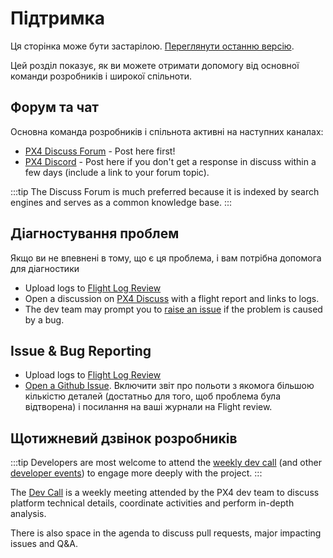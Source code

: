 # Підтримка

<script setup>
import { useData } from 'vitepress'
const { site } = useData();
</script>

<div v-if="site.title !== 'PX4 Guide (main)'">
  <div class="custom-block danger">
    <p class="custom-block-title">Ця сторінка може бути застарілою. <a href="https://docs.px4.io/main/en/contribute/support.html">Переглянути останню версію</a>.</p>
  </div>
</div>

Цей розділ показує, як ви можете отримати допомогу від основної команди розробників і широкої спільноти.

## Форум та чат

Основна команда розробників і спільнота активні на наступних каналах:

- [PX4 Discuss Forum](https://discuss.px4.io/) - Post here first!
- [PX4 Discord](https://discord.gg/dronecode) - Post here if you don't get a response in discuss within a few days (include a link to your forum topic).

:::tip
The Discuss Forum is much preferred because it is indexed by search engines and serves as a common knowledge base.
:::

## Діагностування проблем

Якщо ви не впевнені в тому, що є ця проблема, і вам потрібна допомога для діагностики

- Upload logs to [Flight Log Review](https://logs.px4.io/)
- Open a discussion on [PX4 Discuss](https://discuss.px4.io/c/flight-testing/10) with a flight report and links to logs.
- The dev team may prompt you to [raise an issue](#issue-bug-reporting) if the problem is caused by a bug.

## Issue & Bug Reporting

- Upload logs to [Flight Log Review](https://logs.px4.io/)
- [Open a Github Issue](https://github.com/PX4/PX4-Autopilot/issues).
  Включити звіт про польоти з якомога більшою кількістю деталей (достатньо для того, щоб проблема була відтворена) і посилання на ваші журнали на Flight review.

## Щотижневий дзвінок розробників

:::tip
Developers are most welcome to attend the [weekly dev call](../contribute/dev_call.md) (and other [developer events](../index.md#calendar-events)) to engage more deeply with the project.
:::

The [Dev Call](../contribute/dev_call.md) is a weekly meeting attended by the PX4 dev team to discuss platform technical details, coordinate activities and perform in-depth analysis.

There is also space in the agenda to discuss pull requests, major impacting issues and Q&A.
